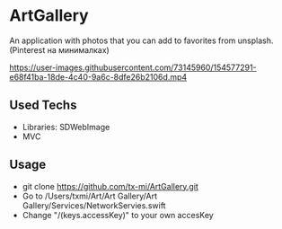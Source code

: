# ArtGallery
An application with photos that you can add to favorites from unsplash.(Pinterest на минималках)

https://user-images.githubusercontent.com/73145960/154577291-e68f41ba-18de-4c40-9a6c-8dfe26b2106d.mp4

## Used Techs
- Libraries: SDWebImage
- MVC

## Usage
- git clone https://github.com/tx-mi/ArtGallery.git
- Go to /Users/txmi/Art/Art Gallery/Art Gallery/Services/NetworkServies.swift
- Change "/(keys.accessKey)" to your own accesKey
